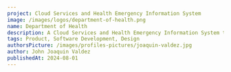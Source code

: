 ```yaml
---
project: Cloud Services and Health Emergency Information System
image: /images/logos/department-of-health.png
name: Department of Health
description: A Cloud Services and Health Emergency Information System that manages health records and emergency information.
tags: Product, Software Development, Design
authorsPicture: /images/profiles-pictures/joaquin-valdez.jpg
author: John Joaquin Valdez
publishedAt: 2024-08-01
---
```

